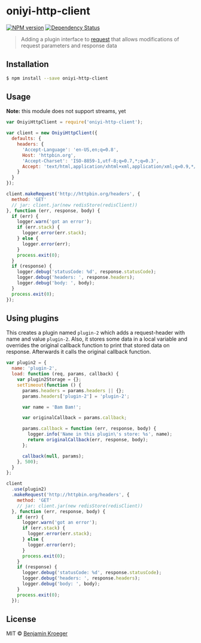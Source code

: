 # oniyi-http-client  
[![NPM version][npm-image]][npm-url] [![Dependency Status][daviddm-image]][daviddm-url]
> Adding a plugin interface to [request](https://www.npmjs.com/package/request) that allows modifications of request parameters and response data

## Installation

```sh
$ npm install --save oniyi-http-client
```

## Usage

**Note:** this module does not support streams, yet

```js
var OniyiHttpClient = require('oniyi-http-client');

var client = new OniyiHttpClient({
  defaults: {
    headers: {
      'Accept-Language': 'en-US,en;q=0.8',
      Host: 'httpbin.org',
      'Accept-Charset': 'ISO-8859-1,utf-8;q=0.7,*;q=0.3',
      Accept: 'text/html,application/xhtml+xml,application/xml;q=0.9,*/*;q=0.8'
    }
  }
});

client.makeRequest('http://httpbin.org/headers', {
  method: 'GET'
  // jar: client.jar(new redisStore(redisClient))
}, function (err, response, body) {
  if (err) {
    logger.warn('got an error');
    if (err.stack) {
      logger.error(err.stack);
    } else {
      logger.error(err);
    }
    process.exit(0);
  }
  if (response) {
    logger.debug('statusCode: %d', response.statusCode);
    logger.debug('headers: ', response.headers);
    logger.debug('body: ', body);
  }
  process.exit(0);
});
```

## Using plugins

This creates a plugin named `plugin-2` which adds a request-header with name and value `plugin-2`.
Also, it stores some data in a local variable and overrides the original callback function
to print that stored data on response. Afterwards it calls the original callback function.

```js
var plugin2 = {
  name: 'plugin-2',
  load: function (req, params, callback) {
    var plugin2Storage = {};
    setTimeout(function () {
      params.headers = params.headers || {};
      params.headers['plugin-2'] = 'plugin-2';

      var name = 'Bam Bam!';

      var originalCallback = params.callback;

      params.callback = function (err, response, body) {
        logger.info('Name in this plugin\'s store: %s', name);
        return originalCallback(err, response, body);
      };

      callback(null, params);
    }, 500);
  }
};

client
  .use(plugin2)
  .makeRequest('http://httpbin.org/headers', {
    method: 'GET'
    // jar: client.jar(new redisStore(redisClient))
  }, function (err, response, body) {
    if (err) {
      logger.warn('got an error');
      if (err.stack) {
        logger.error(err.stack);
      } else {
        logger.error(err);
      }
      process.exit(0);
    }
    if (response) {
      logger.debug('statusCode: %d', response.statusCode);
      logger.debug('headers: ', response.headers);
      logger.debug('body: ', body);
    }
    process.exit(0);
  });

```
## License

MIT © [Benjamin Kroeger]()


[npm-image]: https://badge.fury.io/js/oniyi-http-client.svg
[npm-url]: https://npmjs.org/package/oniyi-http-client
[daviddm-image]: https://david-dm.org/benkroeger/oniyi-http-client.svg?theme=shields.io
[daviddm-url]: https://david-dm.org/benkroeger/oniyi-http-client
